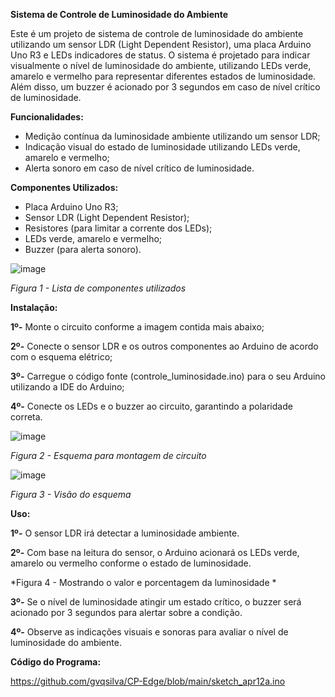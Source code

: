 **Sistema de Controle de Luminosidade do Ambiente**


  Este é um projeto de sistema de controle de luminosidade do ambiente utilizando um sensor LDR (Light Dependent Resistor), uma placa Arduino Uno R3 e LEDs indicadores de status. O sistema é projetado para indicar visualmente o nível de luminosidade do ambiente, utilizando LEDs verde, amarelo e vermelho para representar diferentes estados de luminosidade. Além disso, um buzzer é acionado por 3 segundos em caso de nível crítico de luminosidade.


**Funcionalidades:**

- Medição contínua da luminosidade ambiente utilizando um sensor LDR;
- Indicação visual do estado de luminosidade utilizando LEDs verde, amarelo e vermelho;
- Alerta sonoro em caso de nível crítico de luminosidade.


**Componentes Utilizados:**
- Placa Arduino Uno R3;
-	Sensor LDR (Light Dependent Resistor);
-	Resistores (para limitar a corrente dos LEDs);
-	LEDs verde, amarelo e vermelho;
-	Buzzer (para alerta sonoro).

![image](https://github.com/gvqsilva/CP-Edge/assets/110639916/15981cd6-d096-4c9c-9b18-a7ff0df345fd)

*Figura 1 - Lista de componentes utilizados*


**Instalação:**

**1º-** Monte o circuito conforme a imagem contida mais abaixo;

**2º-** Conecte o sensor LDR e os outros componentes ao Arduino de acordo com o esquema elétrico;

**3º-** Carregue o código fonte (controle_luminosidade.ino) para o seu Arduino utilizando a IDE do Arduino;

**4º-** Conecte os LEDs e o buzzer ao circuito, garantindo a polaridade correta.



![image](https://github.com/gvqsilva/CP-Edge/assets/110639916/93644266-4023-4767-8567-f42b565d79bc)

*Figura 2 - Esquema para montagem de circuito*

![image](https://github.com/gvqsilva/CP-Edge/assets/110639916/d4dfbe5e-cfb0-4b9d-95de-33e38eb2f9de)

*Figura 3 - Visão do esquema*

**Uso:**



**1º-** O sensor LDR irá detectar a luminosidade ambiente.

**2º-** Com base na leitura do sensor, o Arduino acionará os LEDs verde, amarelo ou vermelho conforme o estado de luminosidade.

*Figura 4 - Mostrando o valor e porcentagem da luminosidade *





**3º-** Se o nível de luminosidade atingir um estado crítico, o buzzer será acionado por 3 segundos para alertar sobre a condição.

**4º-** Observe as indicações visuais e sonoras para avaliar o nível de luminosidade do ambiente.

**Código do Programa:**

https://github.com/gvqsilva/CP-Edge/blob/main/sketch_apr12a.ino
